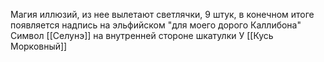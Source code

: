 Магия иллюзий, из нее вылетают светлячки, 9 штук, в конечном итоге появляется надпись на эльфийском "для моего дорого Каллибона"
Символ [[Селунэ]] на внутренней стороне шкатулки
У [[Кусь Морковный]]